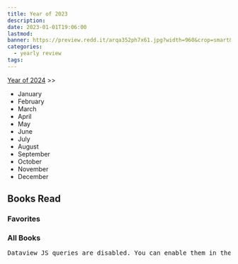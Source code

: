 ```yaml
---
title: Year of 2023
description: 
date: 2023-01-01T19:06:00
lastmod: 
banner: https://preview.redd.it/arqa352ph7x61.jpg?width=960&crop=smart&auto=webp&s=84f9245d607b029667d5bfc4abf36547fc6213de
categories:
  - yearly review
tags: 
---
```

[Year of 2024](../2024/_index.md) >>  
  
- January  
- February  
- March  
- April  
- May  
- June  
- July  
- August  
- September  
- October  
- November  
- December  
  
## Books Read  
  
  
  
### Favorites  
  
  
  
### All Books  
  
<pre class="dataview dataview-error">Dataview JS queries are disabled. You can enable them in the Dataview settings.</pre>  
